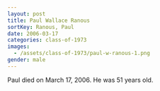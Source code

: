 ```yaml
---
layout: post
title: Paul Wallace Ranous
sortKey: Ranous, Paul
date: 2006-03-17
categories: class-of-1973
images:
  - /assets/class-of-1973/paul-w-ranous-1.png
gender: male
---
```

Paul died on March 17, 2006.  He was 51 years old.
